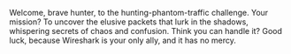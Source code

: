 Welcome, brave hunter, to the hunting-phantom-traffic challenge. Your mission? To uncover the elusive packets that lurk in the shadows, whispering secrets of chaos and confusion. Think you can handle it? Good luck, because Wireshark is your only ally, and it has no mercy.
